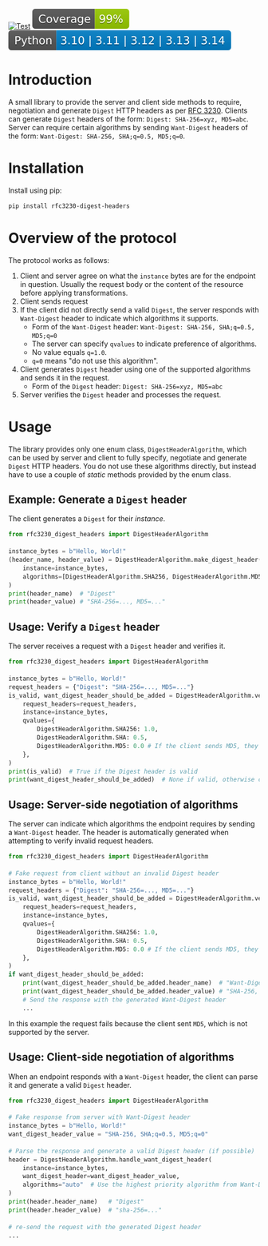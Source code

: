 [![Test](https://github.com/Mari6814/py-rfc3230-digest-headers/actions/workflows/ci.yml/badge.svg)](https://github.com/Mari6814/py-rfc3230-digest-headers/actions/workflows/ci.yml)
[![Coverage](https://github.com/Mari6814/py-rfc3230-digest-headers/raw/main/badges/coverage.svg)](https://github.com/Mari6814/py-rfc3230-digest-headers/raw/main/badges/coverage.svg)
[![Versions](https://github.com/Mari6814/py-rfc3230-digest-headers/raw/main/badges/python-versions.svg)](https://github.com/Mari6814/py-rfc3230-digest-headers/raw/main/badges/python-versions.svg)

# Introduction

A small library to provide the server and client side methods to require, negotiation and generate `Digest` HTTP headers as per [RFC 3230](https://datatracker.ietf.org/doc/html/rfc3230).
Clients can generate `Digest` headers of the form: `Digest: SHA-256=xyz, MD5=abc`. Server can require certain algorithms by sending `Want-Digest` headers of the form: `Want-Digest: SHA-256, SHA;q=0.5, MD5;q=0`.

# Installation

Install using pip:

```bash
pip install rfc3230-digest-headers
```

# Overview of the protocol

The protocol works as follows:

1. Client and server agree on what the `instance` bytes are for the endpoint in question. Usually the request body or the content of the resource before applying transformations.
2. Client sends request
3. If the client did not directly send a valid `Digest`, the server responds with `Want-Digest` header to indicate which algorithms it supports.
   - Form of the `Want-Digest` header: `Want-Digest: SHA-256, SHA;q=0.5, MD5;q=0`
   - The server can specify `qvalues` to indicate preference of algorithms.
   - No value equals `q=1.0`.
   - `q=0` means "do not use this algorithm".
4. Client generates `Digest` header using one of the supported algorithms and sends it in the request.
   - Form of the `Digest` header: `Digest: SHA-256=xyz, MD5=abc`
5. Server verifies the `Digest` header and processes the request.

# Usage

The library provides only one enum class, `DigestHeaderAlgorithm`, which can be used by server and client to fully specify, negotiate and generate `Digest` HTTP headers.
You do not use these algorithms directly, but instead have to use a couple of _static_ methods provided by the enum class.

## Example: Generate a `Digest` header

The client generates a `Digest` for their _instance_.

```python
from rfc3230_digest_headers import DigestHeaderAlgorithm

instance_bytes = b"Hello, World!"
(header_name, header_value) = DigestHeaderAlgorithm.make_digest_header(
    instance=instance_bytes,
    algorithms=[DigestHeaderAlgorithm.SHA256, DigestHeaderAlgorithm.MD5]
)
print(header_name)  # "Digest"
print(header_value) # "SHA-256=..., MD5=..."
```

## Usage: Verify a `Digest` header

The server receives a request with a `Digest` header and verifies it.

```python
from rfc3230_digest_headers import DigestHeaderAlgorithm

instance_bytes = b"Hello, World!"
request_headers = {"Digest": "SHA-256=..., MD5=..."}
is_valid, want_digest_header_should_be_added = DigestHeaderAlgorithm.verify_request(
    request_headers=request_headers,
    instance=instance_bytes,
    qvalues={
        DigestHeaderAlgorithm.SHA256: 1.0,
        DigestHeaderAlgorithm.SHA: 0.5,
        DigestHeaderAlgorithm.MD5: 0.0 # If the client sends MD5, they will receive an error
    },
)
print(is_valid)  # True if the Digest header is valid
print(want_digest_header_should_be_added)  # None if valid, otherwise contains the `Want-Digest` header to be sent to the client for negotiation
```

## Usage: Server-side negotiation of algorithms

The server can indicate which algorithms the endpoint requires by sending a `Want-Digest` header.
The header is automatically generated when attempting to verify invalid request headers.

```python
from rfc3230_digest_headers import DigestHeaderAlgorithm

# Fake request from client without an invalid Digest header
instance_bytes = b"Hello, World!"
request_headers = {"Digest": "SHA-256=..., MD5=..."}
is_valid, want_digest_header_should_be_added = DigestHeaderAlgorithm.verify_request(
    request_headers=request_headers,
    instance=instance_bytes,
    qvalues={
        DigestHeaderAlgorithm.SHA256: 1.0,
        DigestHeaderAlgorithm.SHA: 0.5,
        DigestHeaderAlgorithm.MD5: 0.0 # If the client sends MD5, they will receive an error
    },
)
if want_digest_header_should_be_added:
    print(want_digest_header_should_be_added.header_name)  # "Want-Digest"
    print(want_digest_header_should_be_added.header_value) # "SHA-256, SHA
    # Send the response with the generated Want-Digest header
    ...
```

In this example the request fails because the client sent `MD5`, which is not supported by the server.

## Usage: Client-side negotiation of algorithms

When an endpoint responds with a `Want-Digest` header, the client can parse it and generate a valid `Digest` header.

```python
from rfc3230_digest_headers import DigestHeaderAlgorithm

# Fake response from server with Want-Digest header
instance_bytes = b"Hello, World!"
want_digest_header_value = "SHA-256, SHA;q=0.5, MD5;q=0"

# Parse the response and generate a valid Digest header (if possible)
header = DigestHeaderAlgorithm.handle_want_digest_header(
    instance=instance_bytes,
    want_digest_header=want_digest_header_value,
    algorithms="auto"  # Use the highest priority algorithm from Want-Digest
)
print(header.header_name)   # "Digest"
print(header.header_value)  # "sha-256=..."

# re-send the request with the generated Digest header
...
```
